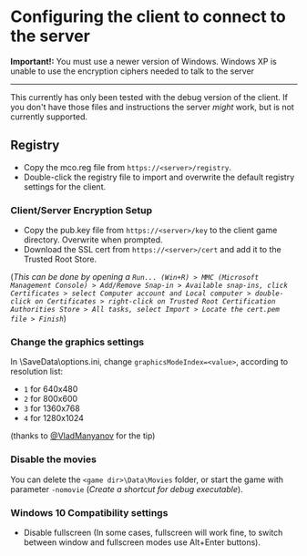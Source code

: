 # Configuring the client to connect to the server

**Important!:** You must use a newer version of Windows. Windows XP is unable to use the encryption ciphers needed to talk to the server

---

This currently has only been tested with the debug version of the client. If you don't have those files and instructions the server _might_ work, but is not currently supported.

## Registry

- Copy the mco.reg file from `https://<server>/registry`.
- Double-click the registry file to import and overwrite the default registry settings for the client.

### Client/Server Encryption Setup

- Copy the pub.key file from `https://<server>/key` to the client game directory. Overwrite when prompted.
- Download the SSL cert from `https://<server>/cert` and add it to the Trusted Root Store.

(_This can be done by opening a `Run... (Win+R) > MMC (Microsoft Management Console) > Add/Remove Snap-in > Available snap-ins, click Certificates > select Computer account and Local computer > double-click on Certificates > right-click on Trusted Root Certification Authorities Store > All tasks, select Import > Locate the cert.pem file > Finish`_)

### Change the graphics settings

In <game dir>\SaveData\options.ini, change `graphicsModeIndex=<value>`, according to resolution list:

- `1` for 640x480
- `2` for 800x600
- `3` for 1360x768
- `4` for 1280x1024
  
(thanks to [@VladManyanov](https://github.com/VladManyanov) for the tip)

### Disable the movies

You can delete the `<game dir>\Data\Movies` folder, or start the game with parameter `-nomovie` (_Create a shortcut for debug executable_).

### Windows 10 Compatibility settings

- Disable fullscreen (In some cases, fullscreen will work fine, to switch between window and fullscreen modes use Alt+Enter buttons).
